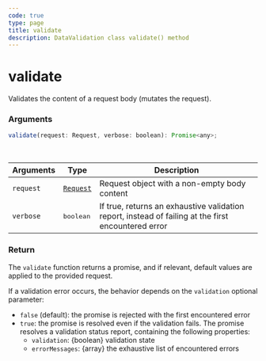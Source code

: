 ```yaml
---
code: true
type: page
title: validate
description: DataValidation class validate() method
---
```


# validate

Validates the content of a request body (mutates the request).

### Arguments

```js
validate(request: Request, verbose: boolean): Promise<any>;
```

<br/>

| Arguments | Type                                                           | Description                                                                                         |
| --------- | -------------------------------------------------------------- | --------------------------------------------------------------------------------------------------- |
| `request` | [`Request`](/core/2/framework/classes/request) | Request object with a non-empty body content                                                        |
| `verbose` | <pre>boolean</pre>                                             | If true, returns an exhaustive validation report, instead of failing at the first encountered error |

### Return

The `validate` function returns a promise, and if relevant, default values are applied to the provided request.

If a validation error occurs, the behavior depends on the `validation` optional parameter:

- `false` (default): the promise is rejected with the first encountered error
- `true`: the promise is resolved even if the validation fails. The promise resolves a validation status report, containing the following properties:
  - `validation`: {boolean} validation state
  - `errorMessages`: {array} the exhaustive list of encountered errors
